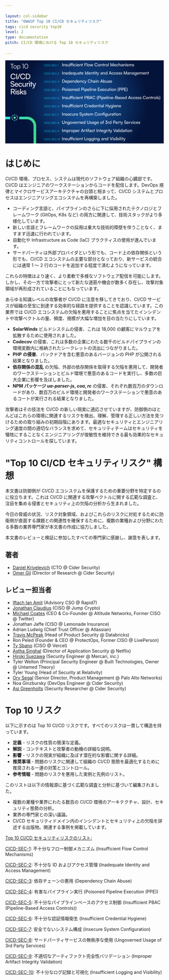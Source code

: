 ```yaml
---

layout: col-sidebar
title: "OWASP Top 10 CI/CD セキュリティリスク"
tags: cicd security top10
level: 2
type: documentation
pitch: CI/CD 環境における Top 10 セキュリティリスク

---
```

![alt_text](assets/images/risks.png)
# はじめに

CI/CD 環境、プロセス、システムは現代のソフトウェア組織の心臓部です。CI/CD はエンジニアのワークステーションからコードを配信します。DevOps 規律とマイクロサービスアーキテクチャの台頭と相まって、CI/CD システムとプロセスはエンジニアリングエコシステムを再構築しました。

* コーディング言語と、パイプラインのさらに下に採用されたテクノロジとフレームワーク (GitOps, K8s など) の両方に関連して、技術スタックがより多様化しています。
* 新しい言語とフレームワークの採用は重大な技術的障壁を伴うことなく、ますます迅速に行われています。
* 自動化や Infrastructure as Code (IaC) プラクティスの使用が進んでいます。
* サードパーティは外部プロバイダという形でも、コード上の依存関係という形でも、CI/CD エコシステムの主要な部分となっており、新サービスの統合には通常 1 ～ 2 行のコードを追加する程度で済むようになっています。

これらの特徴はより速く、より柔軟で多様なソフトウェア配信を可能にします。しかし、その一方で攻撃者にとって新たな道筋や機会が数多く存在し、攻撃対象領域が再形成されていることにもなっています。

あらゆる知識レベルの攻撃者が CI/CD に注意を移してきており、CI/CD サービスが組織の至宝に到達する効率的な経路を提供することを認識しています。この業界では CI/CD エコシステムの欠陥を悪用することに焦点を当てたインシデントや攻撃ベクトルの量、頻度、規模が大幅な増加を目の当たりにしています。

* **SolarWinds** ビルドシステムの侵害、これは 18,000 の顧客にマルウェアを拡散するために使用されました。
* **Codecov** の侵害、これは多数の企業にわたる数千のビルドパイプラインの環境変数内に格納されたシークレットの流出につながりました。
* **PHP の侵害**、バックドアを含む悪意のあるバージョンの PHP が公開される結果となりました。
* **依存関係の混乱** の欠陥、外部の依存関係を取得する欠陥を悪用して、開発者のワークステーションとビルド環境で悪意のあるコードを実行し、多数の巨大企業に影響を及ぼしました。
* **NPM パッケージ _ua-parser-js_, _coa_, _rc_** の侵害、それぞれ数百万のダウンロードがあり、数百万のビルド環境と開発者のワークステーションで悪意のあるコートが実行される結果となりました。

攻撃者はその技法を CI/CD の新しい現実に適応させていますが、防御側のほとんどはこれらの環境に関連するリスクを検出、理解、管理する正しい方法を見つけるための取り組みの初期段階にあります。最適なセキュリティとエンジニアリング速度の間の適切なバランスを求めて、セキュリティチームはセキュリティを犠牲にすることなくエンジニアリングが俊敏性を維持できる最も効果的なセキュリティコントロールを探しています。


# "Top 10 CI/CD セキュリティリスク" 構想

本文書は防御側が CI/CD エコシステムを保護するための重要分野を特定するのに役立ちます。これは CI/CD に関連する攻撃ベクトルに関する広範な調査と、注目を集める侵害とセキュリティ上の欠陥の分析から生まれました。

今日の脅威の状況、リスク対象領域、およびこれらのリスクに対処するために防衛側が直面する課題との関連性を確保するために、複数の業種および分野にわたる多数の業界専門家が本文書の作成に協力しました。

本文書のレビューと検証に参加したすべての専門家に感謝し、謝意を表します。

## 著者



* [Daniel Krivelevich](https://twitter.com/Dkrivelev) (CTO @ Cider Security)
* [Omer Gil](https://twitter.com/omer_gil) (Director of Research @ Cider Security)


## レビュー担当者

* [Iftach Ian Amit](https://twitter.com/iiamit) (Advisory CSO @ Rapid7)
* [Jonathan Claudius](https://twitter.com/claudijd) (CISO @ Jump Crypto)
* [Michael Coates](https://twitter.com/_mwc) (CEO & Co-Founder @ Altitude Networks, Former CISO @ Twitter)
* Jonathan Jaffe (CISO @ Lemonade Insurance)
* Adrian Ludwig (Chief Trust Officer @ Atlassian)
* [Travis McPeak](https://twitter.com/travismcpeak) (Head of Product Security @ Databricks)
* Ron Peled (Founder & CEO @ ProtectOps, Former CISO @ LivePerson)
* [Ty Sbano](https://twitter.com/tysbano) (CISO @ Vercel)
* [Astha Singhal](https://twitter.com/astha_singhal) (Director of Application Security @ Netflix)
* [Hiroki Suezawa](https://twitter.com/rung) (Security Engineer @ Mercari, inc.)
* Tyler Welton (Principal Security Engineer @ Built Technologies, Owner @ Untamed Theory)
* Tyler Young (Head of Security at Relativity)
* [Ory Segal](https://twitter.com/orysegal) (Senior Director, Product Management @ Palo Alto Networks)
* Noa Ginzbursky (DevOps Engineer @ Cider Security)
* [Asi Greenholts](https://twitter.com/TupleType) (Security Researcher @ Cider Security)

# Top 10 リスク
以下に示すのは Top 10 CI/CD リスクです。すべてのリスクは一貫して構造を持っています。

* **定義** - リスクの性質の簡潔な定義。
* **解説** - コンテキストと攻撃者の動機の詳細な説明。
* **影響** - リスクの現実が組織に及ぼす潜在的な影響に関する詳細。
* **推奨事項** - 問題のリスクに関連して組織の CI/CD 態勢を最適化するために推奨される一連の対策とコントロール。
* **参考情報** - 問題のリスクを悪用した実例と先例のリスト。

このリストは以下の情報源に基づく広範な調査と分析に基づいて編集されました。

* 複数の業種や業界にわたる数百の CI/CD 環境のアーキテクチャ、設計、セキュリティ態勢の分析。
* 業界の専門家との深い議論。
* CI/CD セキュリティドメイン内のインシデントとセキュリティ上の欠陥を詳述する出版物。関連する事例を掲載しています。

<span style="text-decoration:underline;">Top 10 CI/CD セキュリティリスクのリスト:</span>

[CICD-SEC-1](CICD-SEC-01-Insufficient-Flow-Control-Mechanisms.md): 不十分なフロー制御メカニズム (Insufficient Flow Control Mechanisms)

[CICD-SEC-2](CICD-SEC-02-Inadequate-Identity-And-Access-Management.md): 不十分な ID およびアクセス管理 (Inadequate Identity and Access Management)

[CICD-SEC-3](CICD-SEC-03-Dependency-Chain-Abuse.md): 依存チェーンの悪用 (Dependency Chain Abuse)

[CICD-SEC-4](CICD-SEC-04-Poisoned-Pipeline-Execution.md): 有害なパイプライン実行 (Poisoned Pipeline Execution (PPE))

[CICD-SEC-5](CICD-SEC-05-Insufficient-PBAC.md): 不十分なパイプラインベースのアクセス制御 (Insufficient PBAC (Pipeline-Based Access Controls))

[CICD-SEC-6](CICD-SEC-06-Insufficient-Credential-Hygiene.md): 不十分な認証情報衛生 (Insufficient Credential Hygiene)

[CICD-SEC-7](CICD-SEC-07-Insecure-System-Configuration.md): 安全でないシステム構成 (Insecure System Configuration)

[CICD-SEC-8](CICD-SEC-08-Ungoverned-Usage-of-3rd-Party-Services.md): サードパーティサービスの無秩序な使用 (Ungoverned Usage of 3rd Party Services)

[CICD-SEC-9](CICD-SEC-09-Improper-Artifact-Integrity-Validation.md): 不適切なアーティファクト完全性バリデーション (Improper Artifact Integrity Validation)

[CICD-SEC-10](CICD-SEC-10-Insufficient-Logging-And-Visibility.md): 不十分なログ記録と可視化 (Insufficient Logging and Visibility)
